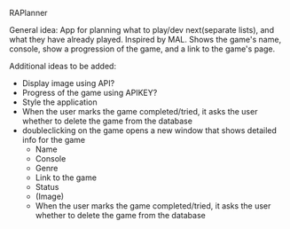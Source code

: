 RAPlanner

General idea:
App for planning what to play/dev next(separate lists), and what they have already played. Inspired by MAL.
Shows the game's name, console, show a progression of the game, and a link to the game's page.

Additional ideas to be added:
- Display image using API?
- Progress of the game using APIKEY?
- Style the application
- When the user marks the game completed/tried, it asks the user whether to delete the game from the database
- doubleclicking on the game opens a new window that shows detailed info for the game
	* Name
	* Console
	* Genre
	* Link to the game
	* Status
	* (Image)
	* When the user marks the game completed/tried, it asks the user whether to delete the game from the database
